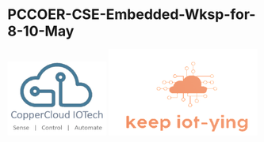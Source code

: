 # PCCOER-CSE-Embedded-Wksp-for-8-10-May
<img src="coppercloud-logo.png" width="200" height="150" raw=true/>  <img src="keep-iotying-logo-tp.png" width="300" height="175" raw=true/>
